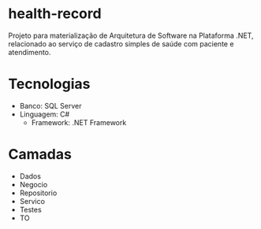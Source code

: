 # health-record
Projeto para materialização de Arquitetura de Software na Plataforma .NET, relacionado ao serviço de cadastro simples de saúde com paciente e atendimento.

# Tecnologias
* Banco: SQL Server
* Linguagem: C#
  * Framework: .NET Framework

# Camadas
* Dados
* Negocio
* Repositorio
* Servico
* Testes
* TO
